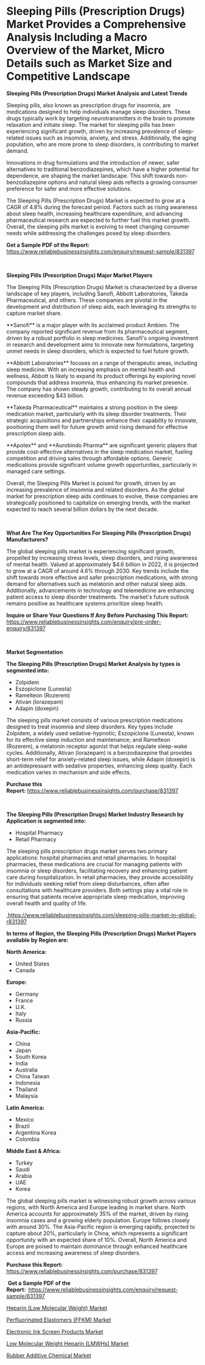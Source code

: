 <p><h1>Sleeping Pills (Prescription Drugs) Market Provides a Comprehensive Analysis Including a Macro Overview of the Market, Micro Details such as Market Size and Competitive Landscape</h1></p><p><strong>Sleeping Pills (Prescription Drugs) Market Analysis and Latest Trends</strong></p>
<p><p>Sleeping pills, also known as prescription drugs for insomnia, are medications designed to help individuals manage sleep disorders. These drugs typically work by targeting neurotransmitters in the brain to promote relaxation and initiate sleep. The market for sleeping pills has been experiencing significant growth, driven by increasing prevalence of sleep-related issues such as insomnia, anxiety, and stress. Additionally, the aging population, who are more prone to sleep disorders, is contributing to market demand.</p><p>Innovations in drug formulations and the introduction of newer, safer alternatives to traditional benzodiazepines, which have a higher potential for dependence, are shaping the market landscape. This shift towards non-benzodiazepine options and natural sleep aids reflects a growing consumer preference for safer and more effective solutions.</p><p>The Sleeping Pills (Prescription Drugs) Market is expected to grow at a CAGR of 4.8% during the forecast period. Factors such as rising awareness about sleep health, increasing healthcare expenditure, and advancing pharmaceutical research are expected to further fuel this market growth. Overall, the sleeping pills market is evolving to meet changing consumer needs while addressing the challenges posed by sleep disorders.</p></p>
<p><strong>Get a Sample PDF of the Report:&nbsp;</strong> <a href="https://www.reliablebusinessinsights.com/enquiry/request-sample/831397?utm_campaign=1358&utm_medium=2&utm_source=Github&utm_content=ia&utm_term=13102024&utm_id=sleeping-pills-prescription-drugs">https://www.reliablebusinessinsights.com/enquiry/request-sample/831397</a></p>
<p>&nbsp;</p>
<p><strong>Sleeping Pills (Prescription Drugs) Major Market Players</strong></p>
<p><p>The Sleeping Pills (Prescription Drugs) Market is characterized by a diverse landscape of key players, including Sanofi, Abbott Laboratories, Takeda Pharmaceutical, and others. These companies are pivotal in the development and distribution of sleep aids, each leveraging its strengths to capture market share.</p><p>**Sanofi** is a major player with its acclaimed product Ambien. The company reported significant revenue from its pharmaceutical segment, driven by a robust portfolio in sleep medicines. Sanofi's ongoing investment in research and development aims to innovate new formulations, targeting unmet needs in sleep disorders, which is expected to fuel future growth.</p><p>**Abbott Laboratories** focuses on a range of therapeutic areas, including sleep medicine. With an increasing emphasis on mental health and wellness, Abbott is likely to expand its product offerings by exploring novel compounds that address insomnia, thus enhancing its market presence. The company has shown steady growth, contributing to its overall annual revenue exceeding $43 billion.</p><p>**Takeda Pharmaceutical** maintains a strong position in the sleep medication market, particularly with its sleep disorder treatments. Their strategic acquisitions and partnerships enhance their capability to innovate, positioning them well for future growth amid rising demand for effective prescription sleep aids.</p><p>**Apotex** and **Aurobindo Pharma** are significant generic players that provide cost-effective alternatives in the sleep medication market, fueling competition and driving sales through affordable options. Generic medications provide significant volume growth opportunities, particularly in managed care settings.</p><p>Overall, the Sleeping Pills Market is poised for growth, driven by an increasing prevalence of insomnia and related disorders. As the global market for prescription sleep aids continues to evolve, these companies are strategically positioned to capitalize on emerging trends, with the market expected to reach several billion dollars by the next decade.</p></p>
<p>&nbsp;</p>
<p><strong>What Are The Key Opportunities For Sleeping Pills (Prescription Drugs) Manufacturers?</strong></p>
<p><p>The global sleeping pills market is experiencing significant growth, propelled by increasing stress levels, sleep disorders, and rising awareness of mental health. Valued at approximately $4.6 billion in 2022, it is projected to grow at a CAGR of around 4.6% through 2030. Key trends include the shift towards more effective and safer prescription medications, with strong demand for alternatives such as melatonin and other natural sleep aids. Additionally, advancements in technology and telemedicine are enhancing patient access to sleep disorder treatments. The market's future outlook remains positive as healthcare systems prioritize sleep health.</p></p>
<p><strong>Inquire or Share Your Questions If Any Before Purchasing This Report:</strong> <a href="https://www.reliablebusinessinsights.com/enquiry/pre-order-enquiry/831397?utm_campaign=1358&utm_medium=2&utm_source=Github&utm_content=ia&utm_term=13102024&utm_id=sleeping-pills-prescription-drugs">https://www.reliablebusinessinsights.com/enquiry/pre-order-enquiry/831397</a></p>
<p>&nbsp;</p>
<p><strong>Market Segmentation</strong></p>
<p><strong>The Sleeping Pills (Prescription Drugs) Market Analysis by types is segmented into:</strong></p>
<p><ul><li>Zolpidem</li><li>Eszopiclone (Lunesta)</li><li>Ramelteon (Rozerem)</li><li>Ativan (lorazepam)</li><li>Adapin (doxepin)</li></ul></p>
<p><p>The sleeping pills market consists of various prescription medications designed to treat insomnia and sleep disorders. Key types include Zolpidem, a widely used sedative-hypnotic; Eszopiclone (Lunesta), known for its effective sleep induction and maintenance; and Ramelteon (Rozerem), a melatonin receptor agonist that helps regulate sleep-wake cycles. Additionally, Ativan (lorazepam) is a benzodiazepine that provides short-term relief for anxiety-related sleep issues, while Adapin (doxepin) is an antidepressant with sedative properties, enhancing sleep quality. Each medication varies in mechanism and side effects.</p></p>
<p><strong>Purchase this Report:&nbsp;</strong><a href="https://www.reliablebusinessinsights.com/purchase/831397?utm_campaign=1358&utm_medium=2&utm_source=Github&utm_content=ia&utm_term=13102024&utm_id=sleeping-pills-prescription-drugs">https://www.reliablebusinessinsights.com/purchase/831397</a></p>
<p>&nbsp;</p>
<p><strong>The Sleeping Pills (Prescription Drugs) Market Industry Research by Application is segmented into:</strong></p>
<p><ul><li>Hospital Pharmacy</li><li>Retail Pharmacy</li></ul></p>
<p><p>The sleeping pills prescription drugs market serves two primary applications: hospital pharmacies and retail pharmacies. In hospital pharmacies, these medications are crucial for managing patients with insomnia or sleep disorders, facilitating recovery and enhancing patient care during hospitalization. In retail pharmacies, they provide accessibility for individuals seeking relief from sleep disturbances, often after consultations with healthcare providers. Both settings play a vital role in ensuring that patients receive appropriate sleep medication, improving overall health and quality of life.</p></p>
<p><a href="https://www.reliablebusinessinsights.com/sleeping-pills-market-in-global-r831397?utm_campaign=1358&utm_medium=2&utm_source=Github&utm_content=ia&utm_term=13102024&utm_id=sleeping-pills-prescription-drugs">&nbsp;https://www.reliablebusinessinsights.com/sleeping-pills-market-in-global-r831397</a></p>
<p><strong>In terms of Region, the Sleeping Pills (Prescription Drugs) Market Players available by Region are:</strong></p>
<p>
    <p> <strong> North America: </strong>
        <ul>
            <li>United States</li>
            <li>Canada</li>
        </ul>
        </p> 
    <p> <strong> Europe: </strong>
        <ul>
            <li>Germany</li>
            <li>France</li>
            <li>U.K.</li>
            <li>Italy</li>
            <li>Russia</li>
        </ul>
        </p> 
    <p> <strong> Asia-Pacific: </strong>
        <ul>
            <li>China</li>
            <li>Japan</li>
            <li>South Korea</li>
            <li>India</li>
            <li>Australia</li>
            <li>China Taiwan</li>
            <li>Indonesia</li>
            <li>Thailand</li>
            <li>Malaysia</li>
        </ul>
        </p> 
    <p> <strong> Latin America: </strong>
        <ul>
            <li>Mexico</li>
            <li>Brazil</li>
            <li>Argentina Korea</li>
            <li>Colombia</li>
        </ul>
        </p> 
    <p> <strong> Middle East & Africa: </strong>
        <ul>
            <li>Turkey</li>
            <li>Saudi</li>
            <li>Arabia</li>
            <li>UAE</li>
            <li>Korea</li>
        </ul>
    </p>
    </p>
<p><p>The global sleeping pills market is witnessing robust growth across various regions, with North America and Europe leading in market share. North America accounts for approximately 35% of the market, driven by rising insomnia cases and a growing elderly population. Europe follows closely with around 30%. The Asia-Pacific region is emerging rapidly, projected to capture about 20%, particularly in China, which represents a significant opportunity with an expected share of 10%. Overall, North America and Europe are poised to maintain dominance through enhanced healthcare access and increasing awareness of sleep disorders.</p></p>
<p><strong>Purchase this Report: </strong><a href="https://www.reliablebusinessinsights.com/purchase/831397?utm_campaign=1358&utm_medium=2&utm_source=Github&utm_content=ia&utm_term=13102024&utm_id=sleeping-pills-prescription-drugs">https://www.reliablebusinessinsights.com/purchase/831397</a></p>
<p>&nbsp;<strong>Get a Sample PDF of the Report:&nbsp;&nbsp;</strong><a href="https://www.reliablebusinessinsights.com/enquiry/request-sample/831397?utm_campaign=1358&utm_medium=2&utm_source=Github&utm_content=ia&utm_term=13102024&utm_id=sleeping-pills-prescription-drugs">https://www.reliablebusinessinsights.com/enquiry/request-sample/831397</a></p>
<p><strong></strong></p>
<p><p><a href="https://www.linkedin.com/pulse/sustainability-trends-heparin-low-molecular-weight-industry-wpsvc?utm_campaign=1358&utm_medium=2&utm_source=Github&utm_content=ia&utm_term=13102024&utm_id=sleeping-pills-prescription-drugs">Heparin (Low Molecular Weight) Market</a></p><p><a href="https://www.linkedin.com/pulse/market-forecast-global-perfluorinated-elastomers-ffkm-trends-impact-lgs5e?utm_campaign=1358&utm_medium=2&utm_source=Github&utm_content=ia&utm_term=13102024&utm_id=sleeping-pills-prescription-drugs">Perfluorinated Elastomers (FFKM) Market</a></p><p><a href="https://www.linkedin.com/pulse/electronic-ink-screen-products-market-analysis-report-global-erpdf?utm_campaign=1358&utm_medium=2&utm_source=Github&utm_content=ia&utm_term=13102024&utm_id=sleeping-pills-prescription-drugs">Electronic Ink Screen Products Market</a></p><p><a href="https://www.linkedin.com/pulse/low-molecular-weight-heparin-lmwhs-market-transformation-comparative-gsfof?utm_campaign=1358&utm_medium=2&utm_source=Github&utm_content=ia&utm_term=13102024&utm_id=sleeping-pills-prescription-drugs">Low Molecular Weight Heparin (LMWHs) Market</a></p><p><a href="https://www.linkedin.com/pulse/rubber-additive-chemical-market-dynamics-application-types-emerging-g4yuf?utm_campaign=1358&utm_medium=2&utm_source=Github&utm_content=ia&utm_term=13102024&utm_id=sleeping-pills-prescription-drugs">Rubber Additive Chemical Market</a></p></p>